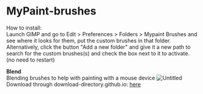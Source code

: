 # MyPaint-brushes

How to install:  
Launch GIMP and go to Edit > Preferences > Folders > Mypaint Brushes and see where it looks for them, put the custom brushes in that folder.
Alternatively, click the button "Add a new folder" and give it a new path to search for the custom brushes(s) and check the box next to it to activate. (no need to restart)

**Blend**  
Blending brushes to help with painting with a mouse device
![Untitled](https://github.com/Uzugijin/MyPaint-brushes/assets/116717813/e63ddaec-4de9-4377-96f2-37560cdca4c2)  
Download through download-directory.github.io: [here](https://download-directory.github.io/?url=https%3A%2F%2Fgithub.com%2FUzugijin%2FMyPaint-brushes%2Ftree%2Fmain%2Fblend)

